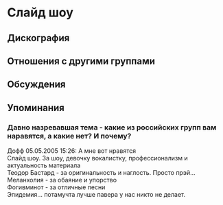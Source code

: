 # Слайд шоу



## Дискография


## Отношения с другими группами


## Обсуждения


## Упоминания

### Давно назревавшая тема - какие из российских групп вам наравятся, а какие нет? И почему?

Дофф 05.05.2005 15:26:
А мне вот нравятся <BR>Слайд шоу. За шоу, девочку вокалистку, профессионализм и актуальность материала<BR>Теодор Бастард - за оригинальность и наглость. Просто прэй...<BR>Меланхолия - за обаяние и упорство<BR>Фогивминот - за отличные песни<BR>Эпидемия... потамучта лучше павера у нас никто не делает.

